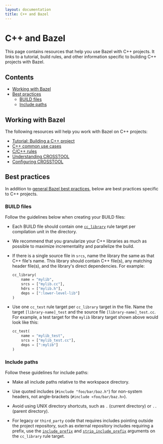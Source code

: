 ```yaml
---
layout: documentation
title: C++ and Bazel
---
```


# C++ and Bazel

This page contains resources that help you use Bazel with C++ projects. It links
to a tutorial, build rules, and other information specific to building C++
projects with Bazel.

## Contents

- [Working with Bazel](#working-with-bazel)
- [Best practices](#best-practices)
   - [BUILD files](#build-files)
   - [Include paths](#include-paths)

## Working with Bazel

The following resources will help you work with Bazel on C++ projects:

*  [Tutorial: Building a C++ project](tutorial/cpp.html)
*  [C++ common use cases](cpp-use-cases.html)
*  [C/C++ rules](be/c-cpp.html)
*  [Understanding CROSSTOOL](crosstool-reference.html)
*  [Configuring CROSSTOOL](tutorial/crosstool.html)

## Best practices

In addition to [general Bazel best practices](best-practices.html), below are
best practices specific to C++ projects.

### BUILD files

Follow the guidelines below when creating your BUILD files:

*  Each BUILD file should contain one [`cc_library`](be/c-cpp.html#cc_library)
   rule target per compilation unit in the directory.

*  We recommend that you granularize your C++ libraries as much as possible to
   maximize incrementality and parallelize the build.

*  If there is a single source file in `srcs`, name the library the same as
   that C++ file's name. This library should contain C++ file(s), any matching
   header file(s), and the library's direct dependencies. For example:

   ```python
   cc_library(
       name = "mylib",
       srcs = ["mylib.cc"],
       hdrs = ["mylib.h"],
       deps = [":lower-level-lib"]
   )
   ```

*  Use one `cc_test` rule target per `cc_library` target in the file. Name the
   target `[library-name]_test` and the source file `[library-name]_test.cc`.
   For example, a test target for the `mylib` library target shown above would
   look like this:

   ```python
   cc_test(
       name = "mylib_test",
       srcs = ["mylib_test.cc"],
       deps = [":mylib"]
   )
   ```

### Include paths

Follow these guidelines for include paths:

*  Make all include paths relative to the workspace directory.

*  Use quoted includes (`#include "foo/bar/baz.h"`) for non-system headers, not
   angle-brackets (`#include <foo/bar/baz.h>`).

*  Avoid using UNIX directory shortcuts, such as `.` (current directory) or `..`
   (parent directory).

*  For legacy or `third_party` code that requires includes pointing outside the
   project repository, such as external repository includes requiring a prefix,
   use the [`include_prefix`](be/c-cpp.html#cc_library.include_prefix) and
   [`strip_include_prefix`](be/c-cpp.html#cc_library.strip_include_prefix)
   arguments on the `cc_library` rule target.
